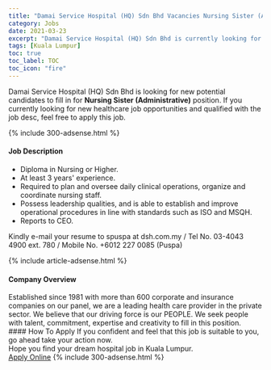 ```yaml
---
title: "Damai Service Hospital (HQ) Sdn Bhd Vacancies Nursing Sister (Administrative)" 
category: Jobs 
date: 2021-03-23 
excerpt: "Damai Service Hospital (HQ) Sdn Bhd is currently looking for suitable person to fill in the Nursing Sister (Administrative) which positioned at Kuala Lumpur" 
tags: [Kuala Lumpur] 
toc: true 
toc_label: TOC 
toc_icon: "fire" 
--- 
```


<p>Damai Service Hospital (HQ) Sdn Bhd is looking for new potential candidates to fill in for <b>Nursing Sister (Administrative)</b> position. If you currently looking for new healthcare job opportunities and qualified with the job desc, feel free to apply this job.
</p>{% include 300-adsense.html %} 
<div><div><h4>Job Description</h4></div><div><div><span><div><ul><li>Diploma in Nursing or Higher.</li><li>At least 3 years' experience.</li><li>Required to plan and oversee daily clinical operations, organize and coordinate nursing staff.</li><li>Possess leadership qualities, and is able to establish and improve operational procedures in line with standards such as ISO and MSQH.</li><li>Reports to CEO.</li></ul><p>Kindly e-mail your resume to spuspa at dsh.com.my / Tel No. 03-4043 4900 ext. 780 / Mobile No. +6012 227 0085 (Puspa)</p></div></span></div></div></div> 
{% include article-adsense.html %} 
<div><div><h4>Company Overview</h4></div><div><div><span><div><div>Established since 1981 with more than 600 corporate and insurance companies on our panel, we are a leading health care provider in the private sector. We believe that our driving force is our PEOPLE. We seek people with talent, commitment, expertise and creativity to fill in this position.</div></div></span></div></div></div> 
#### How To Apply 
If you confident and feel that this job is suitable to you, go ahead take your action now. <br/> 
Hope you find your dream hospital job in Kuala Lumpur. <br/> 
<a href="https://www.jobstreet.com.my/en/job/nursing-sister-administrative-1027625707?jobId=jobstreet-my-job-1027625707" class="btn btn--warning" target="_blank" rel="nofollow noopenner">Apply Online</a> 
{% include 300-adsense.html %} 